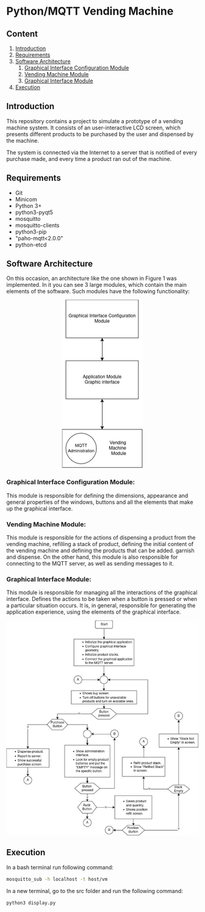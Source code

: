 #  Python/MQTT Vending Machine


## Content

1. [Introduction](#introduction)
2. [Requirements](#requirements)
3. [Software Architecture](#software-architecture)
   1. [Graphical Interface Configuration Module](#graphical-interface-configuration-module)
   2. [Vending Machine Module](#vending-machine-module)
   3. [Graphical Interface Module](#graphical-interface-module)
4. [Execution](#execution)


## Introduction
This repository contains a project to simulate a prototype of a vending machine system. It consists of an user-interactive LCD screen, which presents different products to be purchased by the user and dispensed by the machine. 

The system is connected via the Internet to a server that is notified of every purchase made, and every time a product ran out of the machine. 

## Requirements
+ Git
+ Minicom
+ Python 3+
+ python3-pyqt5
+ mosquitto
+ mosquitto-clients
+ python3-pip
+ "paho-mqtt<2.0.0"
+ python-etcd

## Software Architecture
On this occasion, an architecture like the one shown in Figure 1 was implemented. In it you can see 3 large modules, which contain the main elements of the software. Such modules have the following functionality:

<div align="center">

   ![Software Architecture](/img/Architecture_SW.jpg "Software Architecture")

</div>

### Graphical Interface Configuration Module: 
This module is responsible for defining the dimensions, appearance and general properties of the windows, buttons and all the elements that make up the graphical interface.

### Vending Machine Module: 
This module is responsible for the actions of dispensing a product from the vending machine, refilling a stack of product, defining the initial content of the vending machine and defining the products that can be added. 
garnish and dispense. On the other hand, this module is also responsible for connecting to the MQTT server, as well as sending messages to it.

### Graphical Interface Module: 
This module is responsible for managing all the interactions of the graphical interface. Defines the actions to be taken when a button is pressed or when a particular situation occurs. It is, in general, responsible for generating the application experience, using the elements of the graphical interface.

![App flow](/img/App_GUI.jpg "App Flow")

## Execution
In a bash terminal run following command:
```bash
mosquitto_sub -h localhost -t host/vm
```
In a new terminal, go to the src folder and run the following command:
```bash
python3 display.py
```

